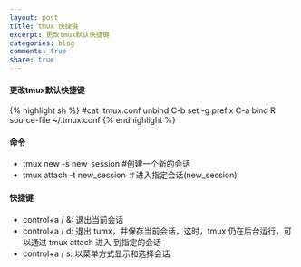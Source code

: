 ```yaml
---
layout: post
title: tmux 快捷键
excerpt: 更改tmux默认快捷键
categories: blog
comments: true
share: true
---
```



#### 更改tmux默认快捷键

{% highlight sh %}
#cat .tmux.conf
unbind C-b
set -g prefix C-a
bind R source-file ~/.tmux.conf
{% endhighlight %}

#### 命令

* tmux new -s new_session #创建一个新的会话
* tmux attach -t new_session ＃进入指定会话(new_session)

#### 快捷键

* control+a / &: 退出当前会话
* control+a / d: 退出 tumx，并保存当前会话，这时，tmux 仍在后台运行，可以通过 tmux attach 进入 到指定的会话
* control+a / s: 以菜单方式显示和选择会话
